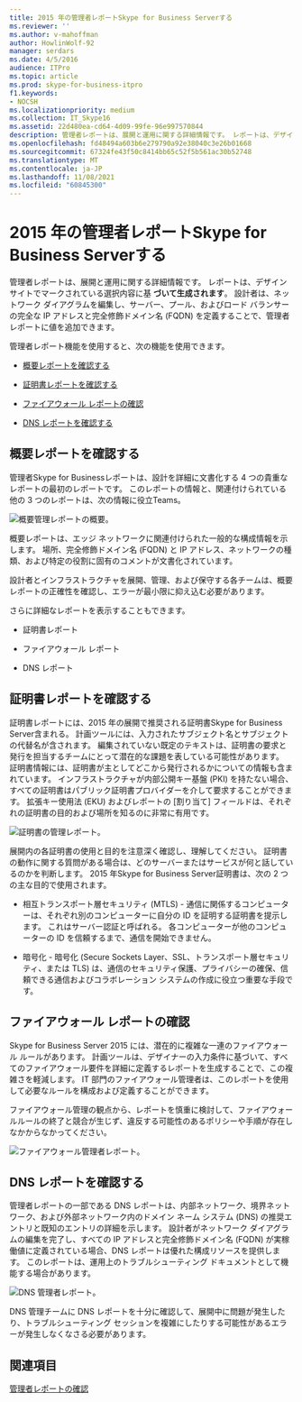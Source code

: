 ```yaml
---
title: 2015 年の管理者レポートSkype for Business Serverする
ms.reviewer: ''
ms.author: v-mahoffman
author: HowlinWolf-92
manager: serdars
ms.date: 4/5/2016
audience: ITPro
ms.topic: article
ms.prod: skype-for-business-itpro
f1.keywords:
- NOCSH
ms.localizationpriority: medium
ms.collection: IT_Skype16
ms.assetid: 22d480ea-cd64-4d09-99fe-96e997570844
description: 管理者レポートは、展開と運用に関する詳細情報です。 レポートは、デザイン サイトでマークされた選択内容に基づいて生成されます。 設計者は、ネットワーク ダイアグラムを編集し、サーバー、プール、およびロード バランサーの完全な IP アドレスと完全修飾ドメイン名 (FQDN) を定義することで、管理者レポートに値を追加できます。
ms.openlocfilehash: fd48494a603b6e279790a92e38040c3e26b01668
ms.sourcegitcommit: 67324fe43f50c8414bb65c52f5b561ac30b52748
ms.translationtype: MT
ms.contentlocale: ja-JP
ms.lasthandoff: 11/08/2021
ms.locfileid: "60845300"
---
```

# <a name="review-the-administrator-reports-in-skype-for-business-server-2015"></a>2015 年の管理者レポートSkype for Business Serverする

管理者レポートは、展開と運用に関する詳細情報です。 レポートは、デザイン サイトでマークされている選択内容に基 **づいて生成されます**。 設計者は、ネットワーク ダイアグラムを編集し、サーバー、プール、およびロード バランサーの完全な IP アドレスと完全修飾ドメイン名 (FQDN) を定義することで、管理者レポートに値を追加できます。

管理者レポート機能を使用すると、次の機能を使用できます。

- [概要レポートを確認する](review-the-administrator-reports.md#Summary_report)

- [証明書レポートを確認する](review-the-administrator-reports.md#Certificates_Report)

- [ファイアウォール レポートの確認](review-the-administrator-reports.md#Firewall_report)

- [DNS レポートを確認する](review-the-administrator-reports.md#DNS_Report)

## <a name="review-the-summary-report"></a>概要レポートを確認する
<a name="Summary_report"> </a>

管理者Skype for Businessレポートは、設計を詳細に文書化する 4 つの貴重なレポートの最初のレポートです。 このレポートの情報と、関連付けられている他の 3 つのレポートは、次の情報に役立Teams。

![概要管理レポートの概要。](../../media/General_Summary_Report_Admin_Report.png)

概要レポートは、エッジ ネットワークに関連付けられた一般的な構成情報を示します。 場所、完全修飾ドメイン名 (FQDN) と IP アドレス、ネットワークの種類、および特定の役割に固有のコメントが文書化されています。

設計者とインフラストラクチャを展開、管理、および保守する各チームは、概要レポートの正確性を確認し、エラーが最小限に抑え込む必要があります。

さらに詳細なレポートを表示することもできます。

- 証明書レポート

- ファイアウォール レポート

- DNS レポート

## <a name="review-the-certificates-report"></a>証明書レポートを確認する
<a name="Certificates_Report"> </a>

証明書レポートには、2015 年の展開で推奨される証明書Skype for Business Server含まれる。 計画ツールには、入力されたサブジェクト名とサブジェクトの代替名が含されます。 編集されていない既定のテキストは、証明書の要求と発行を担当するチームにとって潜在的な課題を表している可能性があります。 証明書情報には、証明書が主としてどこから発行されるかについての情報も含まれています。 インフラストラクチャが内部公開キー基盤 (PKI) を持たない場合、すべての証明書はパブリック証明書プロバイダーを介して要求することができます。 拡張キー使用法 (EKU) およびレポートの [割り当て] フィールドは、それぞれの証明書の目的および場所を知るのに非常に有用です。

![証明書の管理レポート。](../../media/Certificates_Report_Admin_Report.png)

展開内の各証明書の使用と目的を注意深く確認し、理解してください。 証明書の動作に関する質問がある場合は、どのサーバーまたはサービスが何と話しているのかを判断します。 2015 年Skype for Business Server証明書は、次の 2 つの主な目的で使用されます。

- 相互トランスポート層セキュリティ (MTLS) - 通信に関係するコンピューターは、それぞれ別のコンピューターに自分の ID を証明する証明書を提示します。 これはサーバー認証と呼ばれる。 各コンピューターが他のコンピューターの ID を信頼するまで、通信を開始できません。

- 暗号化 - 暗号化 (Secure Sockets Layer、SSL、トランスポート層セキュリティ、または TLS) は、通信のセキュリティ保護、プライバシーの確保、信頼できる通信およびコラボレーション システムの作成に役立つ重要な手段です。

## <a name="review-the-firewall-report"></a>ファイアウォール レポートの確認
<a name="Firewall_report"> </a>

Skype for Business Server 2015 には、潜在的に複雑な一連のファイアウォール ルールがあります。 計画ツールは、デザイナーの入力条件に基づいて、すべてのファイアウォール要件を詳細に定義するレポートを生成することで、この複雑さを軽減します。 IT 部門のファイアウォール管理者は、このレポートを使用して必要なルールを構成および定義することができます。

ファイアウォール管理の観点から、レポートを慎重に検討して、ファイアウォールルールの終了と競合が生じず、違反する可能性のあるポリシーや手順が存在しなかからなかってください。

![ファイアウォール管理者レポート。](../../media/Firewall_Report_Admin_Report.png)

## <a name="review-the-dns-report"></a>DNS レポートを確認する
<a name="DNS_Report"> </a>

管理者レポートの一部である DNS レポートは、内部ネットワーク、境界ネットワーク、および外部ネットワーク内のドメイン ネーム システム (DNS) の推奨エントリと既知のエントリの詳細を示します。 設計者がネットワーク ダイアグラムの編集を完了し、すべての IP アドレスと完全修飾ドメイン名 (FQDN) が実稼働値に定義されている場合、DNS レポートは優れた構成リソースを提供します。 このレポートは、運用上のトラブルシューティング ドキュメントとして機能する場合があります。

![DNS 管理者レポート。](../../media/DNS_Report_Admin_Report.png)

DNS 管理チームに DNS レポートを十分に確認して、展開中に問題が発生したり、トラブルシューティング セッションを複雑にしたりする可能性があるエラーが発生しなくなさる必要があります。

## <a name="see-also"></a>関連項目
<a name="DNS_Report"> </a>

[管理者レポートの確認](/previous-versions/office/lync-server-2013/lync-server-2013-reviewing-the-administrator-reports)